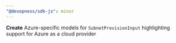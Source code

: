 ```yaml
---
"@devopness/sdk-js": minor
---
```


**Create** Azure-specific models for `SubnetProvisionInput` highlighting support for Azure as a cloud provider
